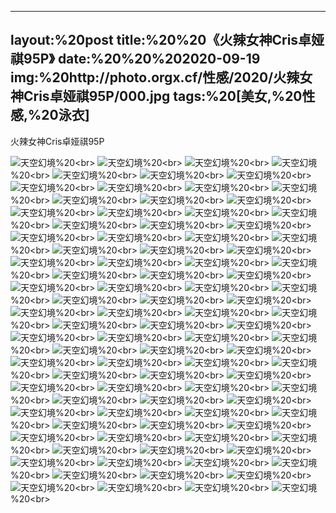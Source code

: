 ﻿---
layout:%20post
title:%20%20《火辣女神Cris卓娅祺95P》
date:%20%20%202020-09-19
img:%20http://photo.orgx.cf/性感/2020/火辣女神Cris卓娅祺95P/000.jpg
tags:%20[美女,%20性感,%20泳衣]
---

火辣女神Cris卓娅祺95P



![天空幻境](http://photo.orgx.cf/性感/2020/火辣女神Cris卓娅祺95P/001.jpg%20''天空幻境'')%20<br>
![天空幻境](http://photo.orgx.cf/性感/2020/火辣女神Cris卓娅祺95P/002.jpg%20''天空幻境'')%20<br>
![天空幻境](http://photo.orgx.cf/性感/2020/火辣女神Cris卓娅祺95P/003.jpg%20''天空幻境'')%20<br>
![天空幻境](http://photo.orgx.cf/性感/2020/火辣女神Cris卓娅祺95P/004.jpg%20''天空幻境'')%20<br>
![天空幻境](http://photo.orgx.cf/性感/2020/火辣女神Cris卓娅祺95P/005.jpg%20''天空幻境'')%20<br>
![天空幻境](http://photo.orgx.cf/性感/2020/火辣女神Cris卓娅祺95P/006.jpg%20''天空幻境'')%20<br>
![天空幻境](http://photo.orgx.cf/性感/2020/火辣女神Cris卓娅祺95P/007.jpg%20''天空幻境'')%20<br>
![天空幻境](http://photo.orgx.cf/性感/2020/火辣女神Cris卓娅祺95P/008.jpg%20''天空幻境'')%20<br>
![天空幻境](http://photo.orgx.cf/性感/2020/火辣女神Cris卓娅祺95P/009.jpg%20''天空幻境'')%20<br>
![天空幻境](http://photo.orgx.cf/性感/2020/火辣女神Cris卓娅祺95P/010.jpg%20''天空幻境'')%20<br>
![天空幻境](http://photo.orgx.cf/性感/2020/火辣女神Cris卓娅祺95P/011.jpg%20''天空幻境'')%20<br>
![天空幻境](http://photo.orgx.cf/性感/2020/火辣女神Cris卓娅祺95P/012.jpg%20''天空幻境'')%20<br>
![天空幻境](http://photo.orgx.cf/性感/2020/火辣女神Cris卓娅祺95P/013.jpg%20''天空幻境'')%20<br>
![天空幻境](http://photo.orgx.cf/性感/2020/火辣女神Cris卓娅祺95P/014.jpg%20''天空幻境'')%20<br>
![天空幻境](http://photo.orgx.cf/性感/2020/火辣女神Cris卓娅祺95P/015.jpg%20''天空幻境'')%20<br>
![天空幻境](http://photo.orgx.cf/性感/2020/火辣女神Cris卓娅祺95P/016.jpg%20''天空幻境'')%20<br>
![天空幻境](http://photo.orgx.cf/性感/2020/火辣女神Cris卓娅祺95P/017.jpg%20''天空幻境'')%20<br>
![天空幻境](http://photo.orgx.cf/性感/2020/火辣女神Cris卓娅祺95P/018.jpg%20''天空幻境'')%20<br>
![天空幻境](http://photo.orgx.cf/性感/2020/火辣女神Cris卓娅祺95P/019.jpg%20''天空幻境'')%20<br>
![天空幻境](http://photo.orgx.cf/性感/2020/火辣女神Cris卓娅祺95P/020.jpg%20''天空幻境'')%20<br>
![天空幻境](http://photo.orgx.cf/性感/2020/火辣女神Cris卓娅祺95P/021.jpg%20''天空幻境'')%20<br>
![天空幻境](http://photo.orgx.cf/性感/2020/火辣女神Cris卓娅祺95P/022.jpg%20''天空幻境'')%20<br>
![天空幻境](http://photo.orgx.cf/性感/2020/火辣女神Cris卓娅祺95P/023.jpg%20''天空幻境'')%20<br>
![天空幻境](http://photo.orgx.cf/性感/2020/火辣女神Cris卓娅祺95P/024.jpg%20''天空幻境'')%20<br>
![天空幻境](http://photo.orgx.cf/性感/2020/火辣女神Cris卓娅祺95P/025.jpg%20''天空幻境'')%20<br>
![天空幻境](http://photo.orgx.cf/性感/2020/火辣女神Cris卓娅祺95P/026.jpg%20''天空幻境'')%20<br>
![天空幻境](http://photo.orgx.cf/性感/2020/火辣女神Cris卓娅祺95P/027.jpg%20''天空幻境'')%20<br>
![天空幻境](http://photo.orgx.cf/性感/2020/火辣女神Cris卓娅祺95P/028.jpg%20''天空幻境'')%20<br>
![天空幻境](http://photo.orgx.cf/性感/2020/火辣女神Cris卓娅祺95P/029.jpg%20''天空幻境'')%20<br>
![天空幻境](http://photo.orgx.cf/性感/2020/火辣女神Cris卓娅祺95P/030.jpg%20''天空幻境'')%20<br>
![天空幻境](http://photo.orgx.cf/性感/2020/火辣女神Cris卓娅祺95P/031.jpg%20''天空幻境'')%20<br>
![天空幻境](http://photo.orgx.cf/性感/2020/火辣女神Cris卓娅祺95P/032.jpg%20''天空幻境'')%20<br>
![天空幻境](http://photo.orgx.cf/性感/2020/火辣女神Cris卓娅祺95P/033.jpg%20''天空幻境'')%20<br>
![天空幻境](http://photo.orgx.cf/性感/2020/火辣女神Cris卓娅祺95P/034.jpg%20''天空幻境'')%20<br>
![天空幻境](http://photo.orgx.cf/性感/2020/火辣女神Cris卓娅祺95P/035.jpg%20''天空幻境'')%20<br>
![天空幻境](http://photo.orgx.cf/性感/2020/火辣女神Cris卓娅祺95P/036.jpg%20''天空幻境'')%20<br>
![天空幻境](http://photo.orgx.cf/性感/2020/火辣女神Cris卓娅祺95P/037.jpg%20''天空幻境'')%20<br>
![天空幻境](http://photo.orgx.cf/性感/2020/火辣女神Cris卓娅祺95P/038.jpg%20''天空幻境'')%20<br>
![天空幻境](http://photo.orgx.cf/性感/2020/火辣女神Cris卓娅祺95P/039.jpg%20''天空幻境'')%20<br>
![天空幻境](http://photo.orgx.cf/性感/2020/火辣女神Cris卓娅祺95P/040.jpg%20''天空幻境'')%20<br>
![天空幻境](http://photo.orgx.cf/性感/2020/火辣女神Cris卓娅祺95P/041.jpg%20''天空幻境'')%20<br>
![天空幻境](http://photo.orgx.cf/性感/2020/火辣女神Cris卓娅祺95P/042.jpg%20''天空幻境'')%20<br>
![天空幻境](http://photo.orgx.cf/性感/2020/火辣女神Cris卓娅祺95P/043.jpg%20''天空幻境'')%20<br>
![天空幻境](http://photo.orgx.cf/性感/2020/火辣女神Cris卓娅祺95P/044.jpg%20''天空幻境'')%20<br>
![天空幻境](http://photo.orgx.cf/性感/2020/火辣女神Cris卓娅祺95P/045.jpg%20''天空幻境'')%20<br>
![天空幻境](http://photo.orgx.cf/性感/2020/火辣女神Cris卓娅祺95P/046.jpg%20''天空幻境'')%20<br>
![天空幻境](http://photo.orgx.cf/性感/2020/火辣女神Cris卓娅祺95P/047.jpg%20''天空幻境'')%20<br>
![天空幻境](http://photo.orgx.cf/性感/2020/火辣女神Cris卓娅祺95P/048.jpg%20''天空幻境'')%20<br>
![天空幻境](http://photo.orgx.cf/性感/2020/火辣女神Cris卓娅祺95P/049.jpg%20''天空幻境'')%20<br>
![天空幻境](http://photo.orgx.cf/性感/2020/火辣女神Cris卓娅祺95P/050.jpg%20''天空幻境'')%20<br>
![天空幻境](http://photo.orgx.cf/性感/2020/火辣女神Cris卓娅祺95P/051.jpg%20''天空幻境'')%20<br>
![天空幻境](http://photo.orgx.cf/性感/2020/火辣女神Cris卓娅祺95P/052.jpg%20''天空幻境'')%20<br>
![天空幻境](http://photo.orgx.cf/性感/2020/火辣女神Cris卓娅祺95P/053.jpg%20''天空幻境'')%20<br>
![天空幻境](http://photo.orgx.cf/性感/2020/火辣女神Cris卓娅祺95P/054.jpg%20''天空幻境'')%20<br>
![天空幻境](http://photo.orgx.cf/性感/2020/火辣女神Cris卓娅祺95P/055.jpg%20''天空幻境'')%20<br>
![天空幻境](http://photo.orgx.cf/性感/2020/火辣女神Cris卓娅祺95P/056.jpg%20''天空幻境'')%20<br>
![天空幻境](http://photo.orgx.cf/性感/2020/火辣女神Cris卓娅祺95P/057.jpg%20''天空幻境'')%20<br>
![天空幻境](http://photo.orgx.cf/性感/2020/火辣女神Cris卓娅祺95P/058.jpg%20''天空幻境'')%20<br>
![天空幻境](http://photo.orgx.cf/性感/2020/火辣女神Cris卓娅祺95P/059.jpg%20''天空幻境'')%20<br>
![天空幻境](http://photo.orgx.cf/性感/2020/火辣女神Cris卓娅祺95P/060.jpg%20''天空幻境'')%20<br>
![天空幻境](http://photo.orgx.cf/性感/2020/火辣女神Cris卓娅祺95P/061.jpg%20''天空幻境'')%20<br>
![天空幻境](http://photo.orgx.cf/性感/2020/火辣女神Cris卓娅祺95P/062.jpg%20''天空幻境'')%20<br>
![天空幻境](http://photo.orgx.cf/性感/2020/火辣女神Cris卓娅祺95P/063.jpg%20''天空幻境'')%20<br>
![天空幻境](http://photo.orgx.cf/性感/2020/火辣女神Cris卓娅祺95P/064.jpg%20''天空幻境'')%20<br>
![天空幻境](http://photo.orgx.cf/性感/2020/火辣女神Cris卓娅祺95P/065.jpg%20''天空幻境'')%20<br>
![天空幻境](http://photo.orgx.cf/性感/2020/火辣女神Cris卓娅祺95P/066.jpg%20''天空幻境'')%20<br>
![天空幻境](http://photo.orgx.cf/性感/2020/火辣女神Cris卓娅祺95P/067.jpg%20''天空幻境'')%20<br>
![天空幻境](http://photo.orgx.cf/性感/2020/火辣女神Cris卓娅祺95P/068.jpg%20''天空幻境'')%20<br>
![天空幻境](http://photo.orgx.cf/性感/2020/火辣女神Cris卓娅祺95P/069.jpg%20''天空幻境'')%20<br>
![天空幻境](http://photo.orgx.cf/性感/2020/火辣女神Cris卓娅祺95P/070.jpg%20''天空幻境'')%20<br>
![天空幻境](http://photo.orgx.cf/性感/2020/火辣女神Cris卓娅祺95P/071.jpg%20''天空幻境'')%20<br>
![天空幻境](http://photo.orgx.cf/性感/2020/火辣女神Cris卓娅祺95P/072.jpg%20''天空幻境'')%20<br>
![天空幻境](http://photo.orgx.cf/性感/2020/火辣女神Cris卓娅祺95P/073.jpg%20''天空幻境'')%20<br>
![天空幻境](http://photo.orgx.cf/性感/2020/火辣女神Cris卓娅祺95P/074.jpg%20''天空幻境'')%20<br>
![天空幻境](http://photo.orgx.cf/性感/2020/火辣女神Cris卓娅祺95P/075.jpg%20''天空幻境'')%20<br>
![天空幻境](http://photo.orgx.cf/性感/2020/火辣女神Cris卓娅祺95P/076.jpg%20''天空幻境'')%20<br>
![天空幻境](http://photo.orgx.cf/性感/2020/火辣女神Cris卓娅祺95P/077.jpg%20''天空幻境'')%20<br>
![天空幻境](http://photo.orgx.cf/性感/2020/火辣女神Cris卓娅祺95P/078.jpg%20''天空幻境'')%20<br>
![天空幻境](http://photo.orgx.cf/性感/2020/火辣女神Cris卓娅祺95P/079.jpg%20''天空幻境'')%20<br>
![天空幻境](http://photo.orgx.cf/性感/2020/火辣女神Cris卓娅祺95P/080.jpg%20''天空幻境'')%20<br>
![天空幻境](http://photo.orgx.cf/性感/2020/火辣女神Cris卓娅祺95P/081.jpg%20''天空幻境'')%20<br>
![天空幻境](http://photo.orgx.cf/性感/2020/火辣女神Cris卓娅祺95P/082.jpg%20''天空幻境'')%20<br>
![天空幻境](http://photo.orgx.cf/性感/2020/火辣女神Cris卓娅祺95P/083.jpg%20''天空幻境'')%20<br>
![天空幻境](http://photo.orgx.cf/性感/2020/火辣女神Cris卓娅祺95P/084.jpg%20''天空幻境'')%20<br>
![天空幻境](http://photo.orgx.cf/性感/2020/火辣女神Cris卓娅祺95P/085.jpg%20''天空幻境'')%20<br>
![天空幻境](http://photo.orgx.cf/性感/2020/火辣女神Cris卓娅祺95P/086.jpg%20''天空幻境'')%20<br>
![天空幻境](http://photo.orgx.cf/性感/2020/火辣女神Cris卓娅祺95P/087.jpg%20''天空幻境'')%20<br>
![天空幻境](http://photo.orgx.cf/性感/2020/火辣女神Cris卓娅祺95P/088.jpg%20''天空幻境'')%20<br>
![天空幻境](http://photo.orgx.cf/性感/2020/火辣女神Cris卓娅祺95P/089.jpg%20''天空幻境'')%20<br>
![天空幻境](http://photo.orgx.cf/性感/2020/火辣女神Cris卓娅祺95P/090.jpg%20''天空幻境'')%20<br>
![天空幻境](http://photo.orgx.cf/性感/2020/火辣女神Cris卓娅祺95P/091.jpg%20''天空幻境'')%20<br>
![天空幻境](http://photo.orgx.cf/性感/2020/火辣女神Cris卓娅祺95P/092.jpg%20''天空幻境'')%20<br>
![天空幻境](http://photo.orgx.cf/性感/2020/火辣女神Cris卓娅祺95P/093.jpg%20''天空幻境'')%20<br>
![天空幻境](http://photo.orgx.cf/性感/2020/火辣女神Cris卓娅祺95P/094.jpg%20''天空幻境'')%20<br>
![天空幻境](http://photo.orgx.cf/性感/2020/火辣女神Cris卓娅祺95P/095.jpg%20''天空幻境'')%20<br>